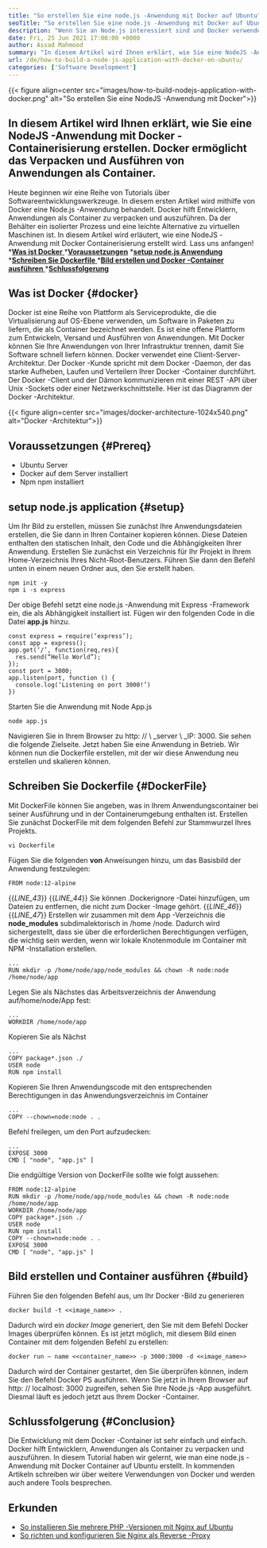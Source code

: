 ```yaml
---
title: "So erstellen Sie eine node.js -Anwendung mit Docker auf Ubuntu" 
seoTitle: "So erstellen Sie eine node.js -Anwendung mit Docker auf Ubuntu" 
description: "Wenn Sie an Node.js interessiert sind und Docker verwenden möchten. Dieses Tutorial führt Sie durch und erstellt eine NodeJS -Anwendung mit Docker." 
date: Fri, 25 Jun 2021 17:08:00 +0000
author: Assad Mahmood
summary: "In diesem Artikel wird Ihnen erklärt, wie Sie eine NodeJS -Anwendung mit Docker -Containerisierung erstellen. Docker ermöglicht das Verpacken und Ausführen von Anwendungen als Container." 
url: /de/how-to-build-a-node-js-application-with-docker-on-ubuntu/
categories: ['Software Development']
---
```


{{< figure align=center src="images/how-to-build-nodejs-application-with-docker.png" alt="So erstellen Sie eine NodeJS -Anwendung mit Docker">}}


## In diesem Artikel wird Ihnen erklärt, wie Sie eine NodeJS -Anwendung mit Docker -Containerisierung erstellen. Docker ermöglicht das Verpacken und Ausführen von Anwendungen als Container.
Heute beginnen wir eine Reihe von Tutorials über Softwareentwicklungswerkzeuge. In diesem ersten Artikel wird mithilfe von Docker eine Node.js -Anwendung behandelt. Docker hilft Entwicklern, Anwendungen als Container zu verpacken und auszuführen. Da der Behälter ein isolierter Prozess und eine leichte Alternative zu virtuellen Maschinen ist. In diesem Artikel wird erläutert, wie eine NodeJS -Anwendung mit Docker Containerisierung erstellt wird. Lass uns anfangen!
  *[**Was ist Docker** ][1]
  ***[Voraussetzungen][2]** 
  *[**setup node.js Anwendung** ][3]
  *[**Schreiben Sie Dockerfile** ][4]
  *[**Bild erstellen und Docker -Container ausführen** ][5]
  *[**Schlussfolgerung** ][6]

## Was ist Docker   {#docker}
Docker ist eine Reihe von Plattform als Serviceprodukte, die die Virtualisierung auf OS-Ebene verwenden, um Software in Paketen zu liefern, die als Container bezeichnet werden. Es ist eine offene Plattform zum Entwickeln, Versand und Ausführen von Anwendungen. Mit Docker können Sie Ihre Anwendungen von Ihrer Infrastruktur trennen, damit Sie Software schnell liefern können.
Docker verwendet eine Client-Server-Architektur. Der Docker -Kunde spricht mit dem Docker -Daemon, der das starke Aufheben, Laufen und Verteilern Ihrer Docker -Container durchführt. Der Docker -Client und der Dämon kommunizieren mit einer REST -API über Unix -Sockets oder einer Netzwerkschnittstelle. Hier ist das Diagramm der Docker -Architektur.

{{< figure align=center src="images/docker-architecture-1024x540.png" alt="Docker -Architektur">}}


## Voraussetzungen   {#Prereq}
  * Ubuntu Server
  * Docker auf dem Server installiert
  * Npm npm installiert

## setup node.js application   {#setup}
Um Ihr Bild zu erstellen, müssen Sie zunächst Ihre Anwendungsdateien erstellen, die Sie dann in Ihren Container kopieren können. Diese Dateien enthalten den statischen Inhalt, den Code und die Abhängigkeiten Ihrer Anwendung.
Erstellen Sie zunächst ein Verzeichnis für Ihr Projekt in Ihrem Home-Verzeichnis Ihres Nicht-Root-Benutzers. Führen Sie dann den Befehl unten in einem neuen Ordner aus, den Sie erstellt haben.
```
npm init -y
npm i -s express
```
Der obige Befehl setzt eine node.js -Anwendung mit Express -Framework ein, die als Abhängigkeit installiert ist. Fügen wir den folgenden Code in die Datei **app.js**  hinzu.
```
const express = require(‘express’);
const app = express();
app.get(‘/’, function(req,res){
  res.send(“Hello World”);
});
const port = 3000;
app.listen(port, function () {
  console.log(‘Listening on port 3000!’)
})
```
Starten Sie die Anwendung mit Node App.js
```
node app.js
```
Navigieren Sie in Ihrem Browser zu http: // \ _server \ _IP: 3000. Sie sehen die folgende Zielseite.
Jetzt haben Sie eine Anwendung in Betrieb. Wir können nun die Dockerfile erstellen, mit der wir diese Anwendung neu erstellen und skalieren können.

## Schreiben Sie Dockerfile   {#DockerFile}
Mit DockerFile können Sie angeben, was in Ihrem Anwendungscontainer bei seiner Ausführung und in der Containerumgebung enthalten ist.
Erstellen Sie zunächst DockerFile mit dem folgenden Befehl zur Stammwurzel Ihres Projekts.
```
vi Dockerfile
```
Fügen Sie die folgenden **von**  Anweisungen hinzu, um das Basisbild der Anwendung festzulegen:
```
FROM node:12-alpine
```
{{_LINE_43_}}
{{_LINE_44_}}
    Sie können .Dockerignore -Datei hinzufügen, um Dateien zu entfernen, die nicht zum Docker -Image gehört.
{{_LINE_46_}}
{{_LINE_47_}}
Erstellen wir zusammen mit dem App -Verzeichnis die **node_modules**  subdimalektorisch in /home /node. Dadurch wird sichergestellt, dass sie über die erforderlichen Berechtigungen verfügen, die wichtig sein werden, wenn wir lokale Knotenmodule im Container mit NPM -Installation erstellen.
```
...
RUN mkdir -p /home/node/app/node_modules && chown -R node:node /home/node/app
```
Legen Sie als Nächstes das Arbeitsverzeichnis der Anwendung auf/home/node/App fest:
```
...
WORKDIR /home/node/app
```
Kopieren Sie als Nächst
```
...
COPY package*.json ./
USER node
RUN npm install
```
Kopieren Sie Ihren Anwendungscode mit den entsprechenden Berechtigungen in das Anwendungsverzeichnis im Container
```
...
COPY --chown=node:node . .
```
Befehl freilegen, um den Port aufzudecken:
```
...
EXPOSE 3000
CMD [ "node", "app.js" ]
```
Die endgültige Version von DockerFile sollte wie folgt aussehen:
```
FROM node:12-alpine
RUN mkdir -p /home/node/app/node_modules && chown -R node:node /home/node/app
WORKDIR /home/node/app
COPY package*.json ./
USER node
RUN npm install
COPY --chown=node:node . .
EXPOSE 3000
CMD [ "node", "app.js" ]
```

## Bild erstellen und Container ausführen   {#build}
Führen Sie den folgenden Befehl aus, um Ihr Docker -Bild zu generieren
```
docker build -t <<image_name>> .
```
Dadurch wird ein _docker Image_ generiert, den Sie mit dem Befehl Docker Images überprüfen können. Es ist jetzt möglich, mit diesem Bild einen Container mit dem folgenden Befehl zu erstellen:
```
docker run — name <<container_name>> -p 3000:3000 -d <<image_name>>
```
Dadurch wird der Container gestartet, den Sie überprüfen können, indem Sie den Befehl Docker PS ausführen. Wenn Sie jetzt in Ihrem Browser auf http: // localhost: 3000 zugreifen, sehen Sie Ihre Node.js -App ausgeführt. Diesmal läuft es jedoch jetzt aus Ihrem Docker -Container.

## Schlussfolgerung   {#Conclusion}
Die Entwicklung mit dem Docker -Container ist sehr einfach und einfach. Docker hilft Entwicklern, Anwendungen als Container zu verpacken und auszuführen. In diesem Tutorial haben wir gelernt, wie man eine node.js -Anwendung mit Docker Container auf Ubuntu erstellt. In kommenden Artikeln schreiben wir über weitere Verwendungen von Docker und werden auch andere Tools besprechen.

## Erkunden
  * [So installieren Sie mehrere PHP -Versionen mit Nginx auf Ubuntu][7]
  * [So richten und konfigurieren Sie Nginx als Reverse -Proxy][8]

  
[1]: #docker
[2]: #prereq
[3]: #setup
[4]: #dockerfile
[5]: #build
[6]: #conclusion
[7]: https://blog.containerize.com/web-server-solution-stack/how-to-install-multiple-php-versions-with-nginx-on-ubuntu/
[8]: https://blog.containerize.com/web-server-solution-stack/how-to-setup-and-configure-nginx-as-reverse-proxy/
